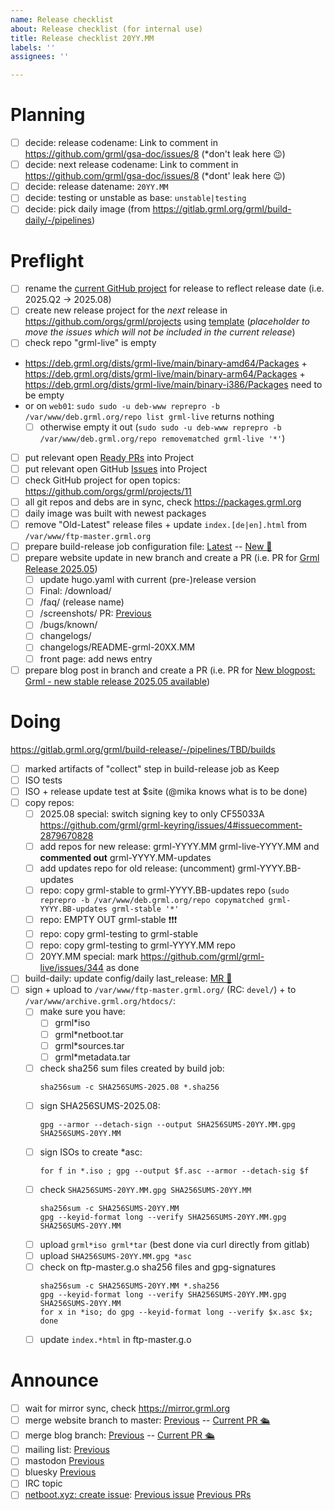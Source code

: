 ```yaml
---
name: Release checklist
about: Release checklist (for internal use)
title: Release checklist 20YY.MM
labels: ''
assignees: ''

---
```


<!-- 
This release checklist issue should be created once all decicions in section "Planning" have been made.

The tasks in section "Preflight" can be completed instantly.

The tasks in section "Doing" should be completed on release day.

The tasks in section "Announce" should be completed soon after the release.

Terminology (with examples):

Old-Latest release: 2024.12
Latest release: 2025.05
New release: 2025.08 (the release we are working on)
Next release: 2025.Q4
-->

# Planning

- [ ] decide: release codename: Link to comment in https://github.com/grml/gsa-doc/issues/8 (*don't leak here 😉)
- [ ] decide: next release codename: Link to comment in https://github.com/grml/gsa-doc/issues/8 (*dont' leak here 😉)
- [ ] decide: release datename: `20YY.MM`
- [ ] decide: testing or unstable as base: `unstable|testing`
- [ ] decide: pick daily image (from https://gitlab.grml.org/grml/build-daily/-/pipelines)

# Preflight

- [ ] rename the [current GitHub project](https://github.com/orgs/grml/projects/) for release to reflect release date (i.e. 2025.Q2 -> 2025.08)
- [ ] create new release project for the *next* release in https://github.com/orgs/grml/projects using [template](https://github.com/orgs/grml/projects/9) (*placeholder to move the issues which will not be included in the current release*)
- [ ] check repo "grml-live" is empty

* https://deb.grml.org/dists/grml-live/main/binary-amd64/Packages + https://deb.grml.org/dists/grml-live/main/binary-arm64/Packages + https://deb.grml.org/dists/grml-live/main/binary-i386/Packages need to be empty
* or on `web01`: `sudo sudo -u deb-www reprepro -b /var/www/deb.grml.org/repo list grml-live` returns nothing
  - [ ] otherwise empty it out (`sudo sudo -u deb-www reprepro -b /var/www/deb.grml.org/repo removematched grml-live '*'`)

- [ ] put relevant open [Ready PRs](https://github.com/search?q=org%3Agrml+state%3Aopen+draft%3Afalse&type=pullrequests&ref=advsearch) into Project
- [ ] put relevant open GitHub [Issues](https://github.com/search?q=org%3Agrml+state%3Aopen&type=Issues&ref=advsearch&l=&l=&s=updated&o=desc) into Project
- [ ] check GitHub project for open topics: https://github.com/orgs/grml/projects/11
- [ ] all git repos and debs are in sync, check https://packages.grml.org
- [ ] daily image was built with newest packages
- [ ] remove "Old-Latest" release files + update `index.[de|en].html` from `/var/www/ftp-master.grml.org`
- [ ] prepare build-release job configuration file: [Latest](https://gitlab.grml.org/grml/build-release/-/merge_requests/5)  -- [New 🚀](https://gitlab.grml.org/grml/build-release/-/merge_requests/6) 
- [ ] prepare website update in new branch and create a PR (i.e. PR for [Grml Release 2025.05](https://github.com/grml/grml.org/pull/102))
  - [ ] update hugo.yaml with current (pre-)release version
  - [ ] Final: /download/
  - [ ] /faq/ (release name)
  - [ ] /screenshots/ PR: [Previous](https://github.com/grml/grml.org/pull/66)
  - [ ] /bugs/known/
  - [ ] changelogs/
  - [ ] changelogs/README-grml-20XX.MM
  - [ ] front page: add news entry
- [ ] prepare blog post in branch and create a PR (i.e. PR for [New blogpost: Grml - new stable release 2025.05 available](https://github.com/grml/blog.grml.org/pull/11))

# Doing

https://gitlab.grml.org/grml/build-release/-/pipelines/TBD/builds

- [ ] marked artifacts of "collect" step in build-release job as Keep
- [ ] ISO tests
- [ ] ISO + release update test at $site (@mika knows what is to be done)
- [ ] copy repos:
  - [ ] 2025.08 special: switch signing key to only CF55033A https://github.com/grml/grml-keyring/issues/4#issuecomment-2879670828
  - [ ] add repos for new release: grml-YYYY.MM grml-live-YYYY.MM and **commented out** grml-YYYY.MM-updates
  - [ ] add updates repo for old release: (uncomment) grml-YYYY.BB-updates
  - [ ] repo: copy grml-stable to grml-YYYY.BB-updates repo (`sudo reprepro -b /var/www/deb.grml.org/repo copymatched grml-YYYY.BB-updates grml-stable '*'`
  - [ ] repo: EMPTY OUT grml-stable ❗❗❗ 
  - [ ] repo: copy grml-testing to grml-stable
  - [ ] repo: copy grml-testing to grml-YYYY.MM repo
  - [ ] 20YY.MM special: mark https://github.com/grml/grml-live/issues/344 as done
- [ ] build-daily: update config/daily last_release: [MR 🚢 ](https://gitlab.grml.org/grml/build-daily/-/merge_requests/22)
- [ ] sign + upload to `/var/www/ftp-master.grml.org/` (RC: `devel/`) + to `/var/www/archive.grml.org/htdocs/`:
  - [ ] make sure you have:
    - [ ] grml*iso
    - [ ] grml*netboot.tar
    - [ ] grml*sources.tar
    - [ ] grml*metadata.tar
  - [ ] check sha256 sum files created by build job:
    ```
    sha256sum -c SHA256SUMS-2025.08 *.sha256
    ```
  - [ ] sign SHA256SUMS-2025.08:
    ```
    gpg --armor --detach-sign --output SHA256SUMS-20YY.MM.gpg SHA256SUMS-20YY.MM
    ```
  - [ ] sign ISOs to create *asc:
    ```
    for f in *.iso ; gpg --output $f.asc --armor --detach-sig $f
    ```
  - [ ] check `SHA256SUMS-20YY.MM.gpg SHA256SUMS-20YY.MM`
    ```
    sha256sum -c SHA256SUMS-20YY.MM
    gpg --keyid-format long --verify SHA256SUMS-20YY.MM.gpg SHA256SUMS-20YY.MM
    ```
  - [ ] upload `grml*iso grml*tar` (best done via curl directly from gitlab)
  - [ ] upload `SHA256SUMS-20YY.MM.gpg *asc`
  - [ ] check on ftp-master.g.o sha256 files and gpg-signatures
    ```
    sha256sum -c SHA256SUMS-20YY.MM *.sha256
    gpg --keyid-format long --verify SHA256SUMS-20YY.MM.gpg SHA256SUMS-20YY.MM
    for x in *iso; do gpg --keyid-format long --verify $x.asc $x; done
    ```
  - [ ] update `index.*html` in ftp-master.g.o

# Announce

- [ ] wait for mirror sync, check https://mirror.grml.org
- [ ] merge website branch to master: [Previous](https://github.com/grml/grml.org/pull/102) -- [Current PR 🛳](https://github.com/grml/grml.org/pull/TBD)
- [ ] merge blog branch: [Previous](https://github.com/grml/blog.grml.org/pull/11 ) -- [Current PR 🛳](https://github.com/grml/blog.grml.org/pull/TBD)
- [ ] mailing list: [Previous](https://lists.mur.at/pipermail/grml-announce/2025-May/000062.html)
- [ ] mastodon [Previous](https://hachyderm.io/@grmlproject/114511194074491152)
- [ ] bluesky [Previous](https://bsky.app/profile/grmlproject.bsky.social/post/3lp77x3xla227)
- [ ] IRC topic
- [ ] [netboot.xyz: create issue](https://github.com/netbootxyz/netboot.xyz): [Previous issue](https://github.com/netbootxyz/netboot.xyz/issues/1623) [Previous PRs](https://github.com/netbootxyz/debian-squash/pull/3)
